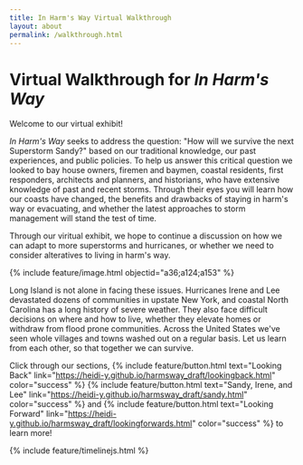 ```yaml
---
title: In Harm's Way Virtual Walkthrough
layout: about
permalink: /walkthrough.html
---
```


# Virtual Walkthrough for *In Harm's Way* 

Welcome to our virtual exhibit!

*In Harm's Way* seeks to address the question: "How will we survive the next Superstorm Sandy?" based on our traditional knowledge, our past experiences, and public policies. To help us answer this critical question we looked to bay house owners, firemen and baymen, coastal residents, first responders, architects and planners, and historians, who have extensive knowledge of past and recent storms. Through their eyes you will learn how our coasts have changed, the benefits and drawbacks of staying in harm's way or evacuating, and whether the latest approaches to storm management will stand the test of time. 

Through our viritual exhibit, we hope to continue a discussion on how we can adapt to more superstorms and hurricanes, or whether we need to consider alteratives to living in harm's way. 

{% include feature/image.html objectid="a36;a124;a153" %}

Long Island is not alone in facing these issues. Hurricanes Irene and Lee devastated dozens of communities in upstate New York, and coastal North Carolina has a long history of severe weather. They also face difficult decisions on where and how to live, whether they elevate homes or withdraw from flood prone communities. Across the United States we've seen whole villages and towns washed out on a regular basis. Let us learn from each other, so that together we can survive. 

Click through our sections, {% include feature/button.html text="Looking Back" link="https://heidi-y.github.io/harmsway_draft/lookingback.html" color="success" %} {% include feature/button.html text="Sandy, Irene, and Lee" link="https://heidi-y.github.io/harmsway_draft/sandy.html" color="success" %} and {% include feature/button.html text="Looking Forward" link="https://heidi-y.github.io/harmsway_draft/lookingforwards.html" color="success" %} to learn more! 

{% include feature/timelinejs.html %}

